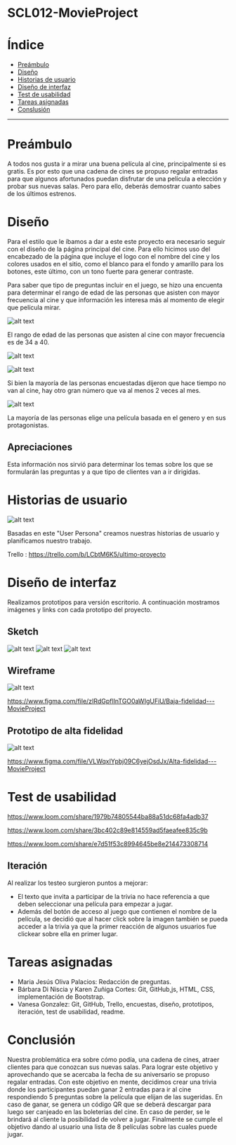 # SCL012-MovieProject

 # Índice

* [Preámbulo](#preámbulo)
* [Diseño](#diseño)
* [Historias de usuario](#historias-de-usuario)
* [Diseño de interfaz](#diseño-de-interfaz)
* [Test de usabilidad](#test-de-usabilidad)
* [Tareas asignadas](#tareas-asignadas)
* [Conslusión](#conclusión)

 ***

 # **Preámbulo**

 A todos nos gusta ir a mirar una buena película al cine, principalmente si es gratis. Es por esto que una cadena de cines se propuso regalar entradas para que algunos afortunados puedan disfrutar de una película a elección y probar sus nuevas salas. Pero para ello, deberás demostrar cuanto sabes de los últimos estrenos.

 # **Diseño**

Para el estilo que le íbamos a dar a este este proyecto era necesario seguir con el diseño de la página principal del cine. Para ello hicimos uso del encabezado de la página que incluye el logo con el nombre del cine y los colores usados en el sitio, como el blanco para el fondo y amarillo para los botones, este último, con un tono fuerte para generar contraste.

Para saber que tipo de preguntas incluir en el juego, se hizo una encuenta para determinar el rango de edad de las personas que asisten con mayor frecuencia al cine y que información les interesa más al momento de elegir que película mirar.

![alt text](/src/images/encuesta/respuestas1.png)

El rango de edad de las personas que asisten al cine con mayor frecuencia es de 34 a 40.

![alt text](/src/images/encuesta/respuestas2.png)

![alt text](/src/images/encuesta/respuestas3.png)

Si bien la mayoría de las personas encuestadas dijeron que hace tiempo no van al cine, hay otro gran número que va al menos 2 veces al mes.

![alt text](/src/images/encuesta/respuestas4.png)

La mayoría de las personas  elige una película basada en el genero y en sus protagonistas.

## Apreciaciones 
Esta información nos sirvió para determinar los temas sobre los que se formularán las preguntas y a que tipo de clientes van a ir dirigidas.

# **Historias de usuario**

![alt text](/src/images/persona.png)

Basadas en este "User Persona" creamos nuestras historias de usuario y planificamos nuestro trabajo.

Trello : https://trello.com/b/LCbtM6K5/ultimo-proyecto

# **Diseño de interfaz**

Realizamos prototipos para versión escritorio. A continuación mostramos imágenes y links con cada prototipo del proyecto.

## Sketch 

![alt text](/src/images/prototipos/sketch1.jpg)
![alt text](/src/images/prototipos/sketch2.jpg)
![alt text](/src/images/prototipos/sketch3.jpg)

## Wireframe

![alt text](/src/images/prototipos/wireframe.png)

https://www.figma.com/file/zIRdGpfIlnTGO0aWIgUFiU/Baja-fidelidad---MovieProject

## Prototipo de alta fidelidad

![alt text](/src/images/prototipos/iteracion.png)

https://www.figma.com/file/VLWqxIYpbj09C6yejOsdJx/Alta-fidelidad---MovieProject


# **Test de usabilidad**

https://www.loom.com/share/1979b74805544ba88a51dc68fa4adb37

https://www.loom.com/share/3bc402c89e814559ad5faeafee835c9b

https://www.loom.com/share/e7d51f53c8994645be8e214473308714

## Iteración

Al realizar los testeo surgieron puntos a mejorar:
* El texto que invita a participar de la trivia no hace referencia a que deben seleccionar una película para empezar a jugar.
* Además del botón de acceso al juego que contienen el nombre de la película, se decidió que al hacer click sobre la imagen también se pueda acceder a la trivia ya que la primer reacción de algunos usuarios fue clickear sobre ella en primer lugar. 


# **Tareas asignadas**

* Maria Jesús Oliva Palacios: Redacción de preguntas.
* Bárbara Di Niscia y Karen Zuñiga Cortes: Git, GitHub,js, HTML, CSS, implementación de Bootstrap.
* Vanesa Gonzalez: Git, GitHub, Trello, encuestas, diseño, prototipos, iteración, test de usabilidad, readme.

# **Conclusión**

Nuestra problemática era sobre cómo podía, una cadena de cines, atraer clientes para que conozcan sus nuevas salas.
Para lograr este objetivo y aprovechando que se acercaba la fecha de su aniversario se propuso regalar entradas. Con este objetivo en mente, decidimos crear una trivia donde los participantes puedan ganar 2 entradas para ir al cine respondiendo 5 preguntas sobre la película que elijan de las sugeridas. En caso de ganar, se genera un código QR que se deberá descargar para luego ser canjeado en las boleterias del cine. En caso de perder, se le brindará al cliente la posibilidad de volver a jugar.
Finalmente se cumple el objetivo dando al usuario una lista de 8 películas sobre las cuales puede jugar.